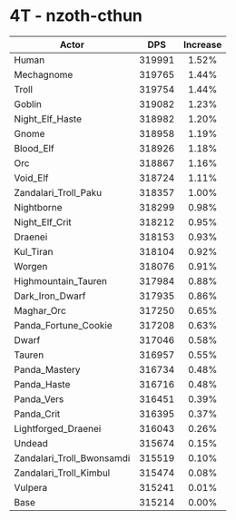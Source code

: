 # 4T - nzoth-cthun
| Actor | DPS | Increase |
|---|:---:|:---:|
|Human|319991|1.52%|
|Mechagnome|319765|1.44%|
|Troll|319754|1.44%|
|Goblin|319082|1.23%|
|Night_Elf_Haste|318982|1.20%|
|Gnome|318958|1.19%|
|Blood_Elf|318926|1.18%|
|Orc|318867|1.16%|
|Void_Elf|318724|1.11%|
|Zandalari_Troll_Paku|318357|1.00%|
|Nightborne|318299|0.98%|
|Night_Elf_Crit|318212|0.95%|
|Draenei|318153|0.93%|
|Kul_Tiran|318104|0.92%|
|Worgen|318076|0.91%|
|Highmountain_Tauren|317984|0.88%|
|Dark_Iron_Dwarf|317935|0.86%|
|Maghar_Orc|317250|0.65%|
|Panda_Fortune_Cookie|317208|0.63%|
|Dwarf|317046|0.58%|
|Tauren|316957|0.55%|
|Panda_Mastery|316734|0.48%|
|Panda_Haste|316716|0.48%|
|Panda_Vers|316451|0.39%|
|Panda_Crit|316395|0.37%|
|Lightforged_Draenei|316043|0.26%|
|Undead|315674|0.15%|
|Zandalari_Troll_Bwonsamdi|315519|0.10%|
|Zandalari_Troll_Kimbul|315474|0.08%|
|Vulpera|315241|0.01%|
|Base|315214|0.00%|
